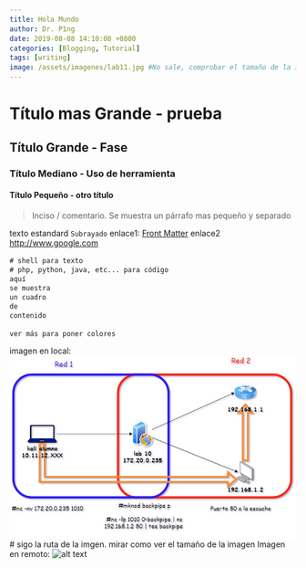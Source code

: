 ```yaml
---
title: Hola Mundo
author: Dr. P1ng
date: 2019-08-08 14:10:00 +0800
categories: [Blogging, Tutorial]
tags: [writing]
image: /assets/imagenes/lab11.jpg #No sale, comprobar el tamaño de la imagen
---
```



# Título mas Grande - prueba
## Título Grande - Fase
### Título Mediano - Uso de herramienta
#### Título Pequeño - otro título

> Inciso / comentario. Se muestra un párrafo  mas pequeño y separado

texto estandard
`Subrayado`
enlace1: [Front Matter](https://jekyllrb.com/docs/front-matter/)
enlace2 <http://www.google.com>

```shell
# shell para texto
# php, python, java, etc... para código
aquí
se muestra
un cuadro
de
contenido

ver más para poner colores
```
imagen en local: ![website](/assets/imagenes/lab11.jpg) # sigo la  ruta de la imgen. mirar como ver el tamaño de la imagen
Imagen en remoto: ![alt text](https://cdn.shortpixel.ai/client/q_glossy,ret_img,w_481,h_360/https://peritoinformaticoenmurcia.es/wp-content/uploads/2019/07/Especialidad_1-540x360.jpg)
